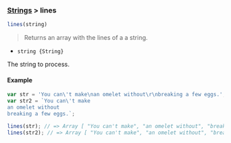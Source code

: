 ### [Strings](../) > lines

```js
lines(string)
```

> Returns an array with the lines of a a string.

- <code>string {String}</code>

The string to process.

#### Example
```js
var str = 'You can\'t make\nan omelet without\r\nbreaking a few eggs.';
var str2 = `You can\'t make
an omelet without
breaking a few eggs.`;

lines(str); // => Array [ "You can't make", "an omelet without", "breaking a few eggs." ]
lines(str2); // => Array [ "You can't make", "an omelet without", "breaking a few eggs." ]
```
